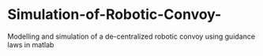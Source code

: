 # Simulation-of-Robotic-Convoy-
Modelling and simulation of a de-centralized robotic convoy using guidance laws in matlab
